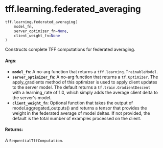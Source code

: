 <div itemscope itemtype="http://developers.google.com/ReferenceObject">
<meta itemprop="name" content="tff.learning.federated_averaging" />
<meta itemprop="path" content="Stable" />
</div>

# tff.learning.federated_averaging

``` python
tff.learning.federated_averaging(
    model_fn,
    server_optimizer_fn=None,
    client_weight_fn=None
)
```

Constructs complete TFF computations for federated averaging.

#### Args:

* <b>`model_fn`</b>: A no-arg function that returns a `tff.learning.TrainableModel`.
* <b>`server_optimizer_fn`</b>: A no-arg function that returns a `tf.Optimizer`.
    The apply_gradients method of this optimizer is used to apply
    client updates to the server model. The default returns a
    `tf.train.GradientDescent` with a learning_rate of 1.0, which simply
    adds the average client delta to the server's model.
* <b>`client_weight_fn`</b>: Optional function that takes the output
      of model.aggregated_outputs() and returns a tensor that provides
      the weight in the federated average of model deltas. If not provided,
      the default is the total number of examples processed on the client.


#### Returns:

A `SequentialTffComputation`.